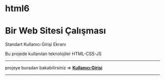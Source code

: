 # html6

<h1> Bir Web Sitesi Çalışması</h1>

<p>Standart Kullanıcı Girişi Ekranı</p>
<p>Bu projede kullanılan teknolojiler HTML-CSS-JS</p>

***


projeye buradan bakabilirsiniz => <a href="https://hamits.github.io/Login/"> **Kullanıcı Girişi**   


***